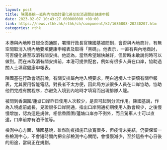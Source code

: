 ```yaml
---
layout: post
title: 陳國基稱一直與內地商討優化甚至取消過關前健康申報
date: 2023-02-07 10:43:27.000000000 +08:00
link: https://news.rthk.hk/rthk/ch/component/k2/1686808-20230207.htm
categories: rthk
---
```


本港與內地昨日起全面通關，署理行政長官陳國基被問到，會否與內地商討，有無空間取消入境內地要填健康申報表及取得「黑碼」。他表示，一直有與內地商討，可否優化甚至取消有關安排。他認為，當然希望越快越好，但暫時未敢說何時可以做到。而在未取消有關安排前，本港可提供配套，例如有很多人員在口岸，協助過關人士填寫健康申報表。

陳國基在行政會議前說，有關安排屬內地入境要求，明白過境人士要填有關申報表，尤其要用智能電話，對長者不太方便，因此局方派很多人員在口岸協助，協助他們完成有關程序，亦避免入境到內地時才填寫而出現排隊人龍。

被問到香園圍/蓮塘口岸昨日使用人次較少，是否可起到分流作用。陳國基說，作為入境處前處長，見證很多口岸開通，指出口岸開通初期使用人數會較少，之後慢慢增加，認為這是規律，相信香園圍/蓮塘口岸亦不例外，而且駕車人士可以直達，口岸前亦有泊車位等。

檢測中心方面，陳國基說，雖然防疫措施已放寬很多，但疫情未完結，仍要保留一些檢測中心，不會短時間內把全部檢測中心關閉，會慢慢減少，至於這些中心日後的用途，當局正在規劃。
